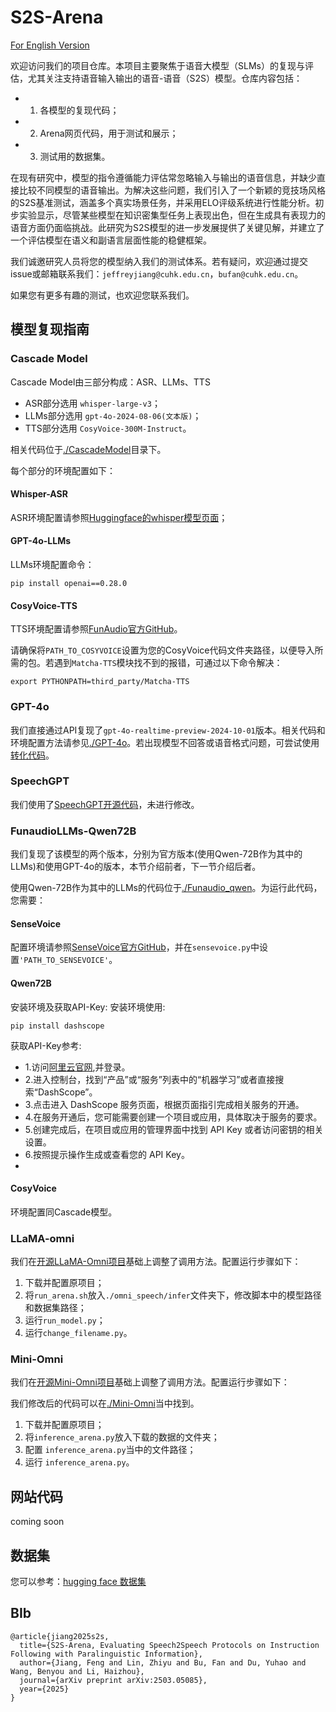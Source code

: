 ﻿# S2S-Arena
[For English Version](./README.md)

欢迎访问我们的项目仓库。本项目主要聚焦于语音大模型（SLMs）的复现与评估，尤其关注支持语音输入输出的语音-语音（S2S）模型。仓库内容包括：
* 1) 各模型的复现代码；
* 2) Arena网页代码，用于测试和展示；
* 3) 测试用的数据集。

在现有研究中，模型的指令遵循能力评估常忽略输入与输出的语音信息，并缺少直接比较不同模型的语音输出。为解决这些问题，我们引入了一个新颖的竞技场风格的S2S基准测试，涵盖多个真实场景任务，并采用ELO评级系统进行性能分析。初步实验显示，尽管某些模型在知识密集型任务上表现出色，但在生成具有表现力的语音方面仍面临挑战。此研究为S2S模型的进一步发展提供了关键见解，并建立了一个评估模型在语义和副语言层面性能的稳健框架。

我们诚邀研究人员将您的模型纳入我们的测试体系。若有疑问，欢迎通过提交issue或邮箱联系我们：`jeffreyjiang@cuhk.edu.cn`，`bufan@cuhk.edu.cn`。

如果您有更多有趣的测试，也欢迎您联系我们。

## 模型复现指南
### Cascade Model
Cascade Model由三部分构成：ASR、LLMs、TTS
* ASR部分选用 `whisper-large-v3`；
* LLMs部分选用 `gpt-4o-2024-08-06(文本版)`；
* TTS部分选用 `CosyVoice-300M-Instruct`。

相关代码位于[./CascadeModel](./CascadeModel)目录下。

每个部分的环境配置如下：
#### Whisper-ASR
ASR环境配置请参照[Huggingface的whisper模型页面](https://huggingface.co/openai/whisper-large-v3)；
#### GPT-4o-LLMs
LLMs环境配置命令：
```shell
pip install openai==0.28.0
```
#### CosyVoice-TTS
TTS环境配置请参照[FunAudio官方GitHub](https://github.com/FunAudioLLM/CosyVoice)。

请确保将`PATH_TO_COSYVOICE`设置为您的CosyVoice代码文件夹路径，以便导入所需的包。若遇到`Matcha-TTS`模块找不到的报错，可通过以下命令解决：
```shell
export PYTHONPATH=third_party/Matcha-TTS
```

### GPT-4o
我们直接通过API复现了`gpt-4o-realtime-preview-2024-10-01`版本。相关代码和环境配置方法请参见[./GPT-4o](./GPT-4o)。若出现模型不回答或语音格式问题，可尝试使用[转化代码](./GPT-4o/input/convert.py)。

### SpeechGPT
我们使用了[SpeechGPT开源代码](https://github.com/0nutation/SpeechGPT/tree/main/speechgpt)，未进行修改。

### FunaudioLLMs-Qwen72B
我们复现了该模型的两个版本，分别为官方版本(使用Qwen-72B作为其中的LLMs)和使用GPT-4o的版本，本节介绍前者，下一节介绍后者。

使用Qwen-72B作为其中的LLMs的代码位于[./Funaudio_qwen](./Funaudio_qwen)。为运行此代码，您需要：

#### SenseVoice
配置环境请参照[SenseVoice官方GitHub](https://github.com/FunAudioLLM/SenseVoice)，并在`sensevoice.py`中设置`'PATH_TO_SENSEVOICE'`。
#### Qwen72B
安装环境及获取API-Key:
安装环境使用:
```shell
pip install dashscope
```
获取API-Key参考:
* 1.访问[阿里云官网](https://www.aliyun.com/),并登录。
* 2.进入控制台，找到“产品”或“服务”列表中的“机器学习”或者直接搜索“DashScope”。
* 3.点击进入 DashScope 服务页面，根据页面指引完成相关服务的开通。
* 4.在服务开通后，您可能需要创建一个项目或应用，具体取决于服务的要求。
* 5.创建完成后，在项目或应用的管理界面中找到 API Key 或者访问密钥的相关设置。
* 6.按照提示操作生成或查看您的 API Key。
* 
#### CosyVoice
环境配置同Cascade模型。

### LLaMA-omni
我们在[开源LLaMA-Omni项目](https://github.com/ictnlp/LLaMA-Omni)基础上调整了调用方法。配置运行步骤如下：

1. 下载并配置原项目；
2. 将`run_arena.sh`放入`./omni_speech/infer`文件夹下，修改脚本中的模型路径和数据集路径；
3. 运行`run_model.py`；
4. 运行`change_filename.py`。

### Mini-Omni
我们在[开源Mini-Omni项目](https://github.com/gpt-omni/mini-omni)基础上调整了调用方法。配置运行步骤如下：

我们修改后的代码可以在[./Mini-Omni](Mini-Omni)当中找到。
1. 下载并配置原项目；
2. 将`inference_arena.py`放入下载的数据的文件夹；
3. 配置 `inference_arena.py`当中的文件路径；
4. 运行 `inference_arena.py`。


## 网站代码

coming soon

## 数据集

您可以参考：[hugging face 数据集](https://huggingface.co/datasets/FreedomIntelligence/S2S-Arena)

## BIb

```
@article{jiang2025s2s,
  title={S2S-Arena, Evaluating Speech2Speech Protocols on Instruction Following with Paralinguistic Information},
  author={Jiang, Feng and Lin, Zhiyu and Bu, Fan and Du, Yuhao and Wang, Benyou and Li, Haizhou},
  journal={arXiv preprint arXiv:2503.05085},
  year={2025}
}
```
